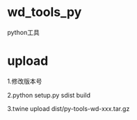 # wd_tools_py
python工具

# upload
1.修改版本号

2.python setup.py sdist build

3.twine upload dist/py-tools-wd-xxx.tar.gz